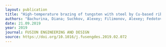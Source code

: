 ```yaml
---
layout: publication
title: "High-temperature brazing of tungsten with steel by Cu-based ribbon brazing alloys for DEMO"
authors: "Bachurina, Diana; Suchkov, Alexey; Filimonov, Alexey; Fedotov, Ivan; Savelyev, Maxim; Sevryukov, Oleg; Kalin, Boris"
date: 21.09.2019
year: 2019
journal: FUSION ENGINEERING AND DESIGN
source: https://doi.org/10.1016/j.fusengdes.2019.02.072
---
```

